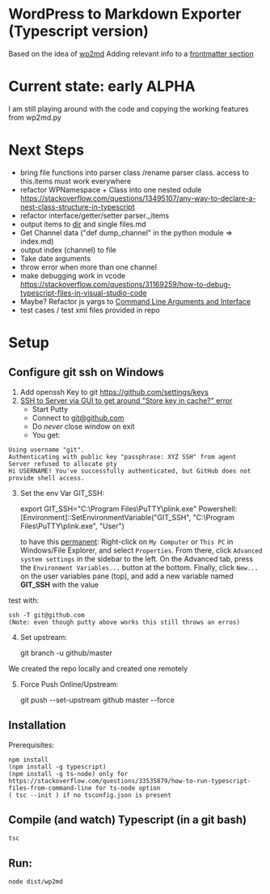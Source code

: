 # WordPress to Markdown Exporter (Typescript version)

Based on the idea of [wp2md](https://github.com/dreikanter/wp2md)
Adding relevant info to a [frontmatter section](https://jekyllrb.com/docs/frontmatter/)

# Current state: early ALPHA

I am still playing around with the code and copying the working features from wp2md.py

# Next Steps

- bring file functions into parser class /rename parser class. access to this.items must work everywhere
- refactor WPNamespace + Class into one nested odule https://stackoverflow.com/questions/13495107/any-way-to-declare-a-nest-class-structure-in-typescript
- refactor interface/getter/setter parser._items
- output items to [dir](https://nodejs.org/api/fs.html#fs_fs_mkdir_path_mode_callback) and single files.md
- Get Channel data ("def dump_channel" in the python module => index.md) 
- output index (channel) to file
- Take date arguments
- throw error when more than one channel
- make debugging work in vcode https://stackoverflow.com/questions/31169259/how-to-debug-typescript-files-in-visual-studio-code
- Maybe? Refactor js yargs to [Command Line Arguments and Interface](https://github.com/vilic/clime)
- test cases / test xml files provided in repo

# Setup 

## Configure git ssh on Windows

1. Add openssh Key to git https://github.com/settings/keys
2. [SSH to Server via GUI to get around "Store key in cache?" error](https://stackoverflow.com/questions/33240137/git-clone-pull-continually-freezing-at-store-key-in-cache)
    - Start Putty
    - Connect to git@github.com
    - Do *never* close window on exit
    - You get:
```
Using username "git".
Authenticating with public key "passphrase: XYZ SSH" from agent
Server refused to allocate pty
Hi USERNAME! You've successfully authenticated, but GitHub does not provide shell access.
```    
    
3. Set the env Var GIT_SSH:

    export GIT_SSH="C:\Program Files\PuTTY\plink.exe"
    Powershell:  [Environment]::SetEnvironmentVariable("GIT_SSH", "C:\Program Files\PuTTY\plink.exe", "User")

    to have this [permanent](http://www.cgranade.com/blog/2016/06/06/ssh-keys-in-vscode.html):
    Right-click on `My Computer` or `This PC` in Windows/File Explorer, and select `Properties`. From there, click `Advanced system settings` in the sidebar to the left. On the Advanced tab, press the `Environment Variables...` button at the bottom. Finally, click `New...` on the user variables pane (top), and add a new variable named **GIT_SSH** with the value

test with: 

    ssh -T git@github.com
    (Note: even though putty above works this still throws an erros)

4. Set upstream:

   git branch -u github/master

We created the repo locally and created one remotely

5. Force Push Online/Upstream:

    git push --set-upstream github master --force

## Installation

Prerequisites:

    npm install
    (npm install -g typescript)
    (npm install -g ts-node) only for https://stackoverflow.com/questions/33535879/how-to-run-typescript-files-from-command-line for ts-node option
    ( tsc --init ) if no tsconfig.json is present

## Compile (and watch) Typescript (in a git bash)

    tsc

## Run:

    node dist/wp2md    